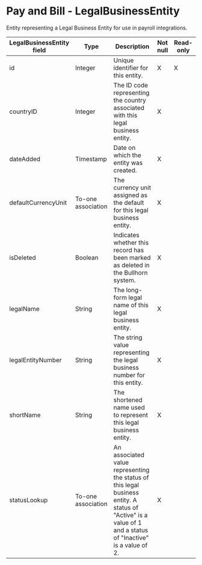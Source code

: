 # Pay and Bill - LegalBusinessEntity

Entity representing a Legal Business Entity for use in payroll integrations.

| **LegalBusinessEntity field** | **Type** | **Description** | **Not null** | **Read-only** |
| --- | --- | --- | --- | --- |
| id | Integer | Unique identifier for this entity. | X | X |
| countryID | Integer | The ID code representing the country associated with this legal business entity. | X | |
| dateAdded | Timestamp | Date on which the entity was created. | X | |
| defaultCurrencyUnit | To-one association | The currency unit assigned as the default for this legal business entity. | X | |
| isDeleted | Boolean | Indicates whether this record has been marked as deleted in the Bullhorn system.| X | |
| legalName | String | The long-form legal name of this legal business entity. | X | |
| legalEntityNumber | String | The string value representing the legal business number for this entity. | X | |
| shortName | String | The shortened name used to represent this legal business entity. | X | |
| statusLookup | To-one association | An associated value representing the status of this legal business entity.  A status of "Active" is a value of 1 and a status of "Inactive" is a value of 2.  | X | |
